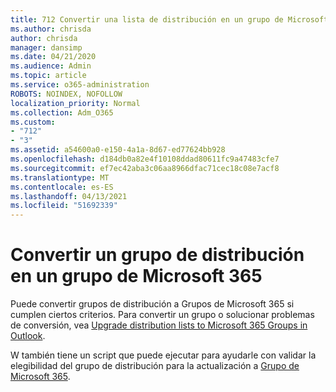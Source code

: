 ```yaml
---
title: 712 Convertir una lista de distribución en un grupo de Microsoft 365
ms.author: chrisda
author: chrisda
manager: dansimp
ms.date: 04/21/2020
ms.audience: Admin
ms.topic: article
ms.service: o365-administration
ROBOTS: NOINDEX, NOFOLLOW
localization_priority: Normal
ms.collection: Adm_O365
ms.custom:
- "712"
- "3"
ms.assetid: a54600a0-e150-4a1a-8d67-ed77624bb928
ms.openlocfilehash: d184db0a82e4f10108ddad80611fc9a47483cfe7
ms.sourcegitcommit: ef7ec42aba3c06aa8966dfac71cec18c08e7acf8
ms.translationtype: MT
ms.contentlocale: es-ES
ms.lasthandoff: 04/13/2021
ms.locfileid: "51692339"
---
```

# <a name="convert-a-distribution-group-to-a-microsoft-365-group"></a>Convertir un grupo de distribución en un grupo de Microsoft 365

Puede convertir grupos de distribución a Grupos de Microsoft 365 si cumplen ciertos criterios. Para convertir un grupo o solucionar problemas de conversión, vea [Upgrade distribution lists to Microsoft 365 Groups in Outlook](https://docs.microsoft.com/microsoft-365/admin/manage/upgrade-distribution-lists).

W también tiene un script que puede ejecutar para ayudarle con validar la elegibilidad del grupo de distribución para la actualización a [Grupo de Microsoft 365](https://aka.ms/DLToM365Group).